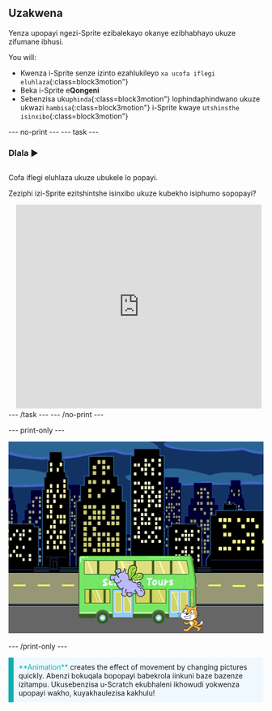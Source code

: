 ## Uzakwena

Yenza upopayi ngezi-Sprite ezibalekayo okanye ezibhabhayo ukuze zifumane ibhusi.

You will:
+ Kwenza i-Sprite senze izinto ezahlukileyo `xa ucofa iflegi eluhlaza`{:class=block3motion"}
+ Beka i-Sprite e**Qongeni**
+ Sebenzisa uku`phinda`{:class=block3motion"} lophindaphindwano ukuze ukwazi `hambisa`{:class=block3motion"} i-Sprite kwaye u`tshinsthe isinxibo`{:class=block3motion"}

--- no-print --- --- task ---

### Dlala ▶️
<div style="display: flex; flex-wrap: wrap">
<div style="flex-basis: 200px; flex-grow: 1">  

Cofa iflegi eluhlaza ukuze ubukele lo popayi. 

Zeziphi izi-Sprite ezitshintshe isinxibo ukuze kubekho isiphumo sopopayi?
</div>
<div class="scratch-preview" style="margin-left: 15px;">
  <iframe allowtransparency="true" width="485" height="402" src="https://scratch.mit.edu/projects/embed/724160134/?autostart=false" frameborder="0"></iframe>
</div>
</div>
--- /task --- --- /no-print ---

--- print-only ---

![The completed project.](images/hippo-flies.png)

--- /print-only ---

<p style="border-left: solid; border-width:10px; border-color: #0faeb0; background-color: aliceblue; padding: 10px;">
<span style="color: #0faeb0">**Animation**</span> creates the effect of movement by changing pictures quickly. Abenzi bokuqala bopopayi babekrola iinkuni baze bazenze izitampu. Ukusebenzisa u-Scratch ekubhaleni ikhowudi yokwenza upopayi wakho, kuyakhaulezisa kakhulu!
</p>
